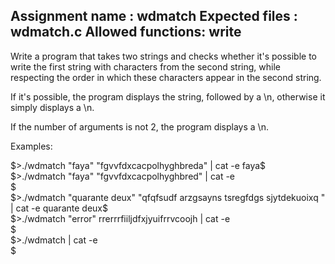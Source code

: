 Assignment name  : wdmatch
Expected files   : wdmatch.c
Allowed functions: write
--------------------------------------------------------------------------------

Write a program that takes two strings and checks whether it's possible to
write the first string with characters from the second string, while respecting
the order in which these characters appear in the second string.

If it's possible, the program displays the string, followed by a \n, otherwise
it simply displays a \n.

If the number of arguments is not 2, the program displays a \n.

Examples:

$>./wdmatch "faya" "fgvvfdxcacpolhyghbreda" | cat -e  
faya$  
$>./wdmatch "faya" "fgvvfdxcacpolhyghbred" | cat -e  
$  
$>./wdmatch "quarante deux" "qfqfsudf arzgsayns tsregfdgs sjytdekuoixq " | cat -e  
quarante deux$  
$>./wdmatch "error" rrerrrfiiljdfxjyuifrrvcoojh | cat -e  
$   
$>./wdmatch | cat -e  
$  

